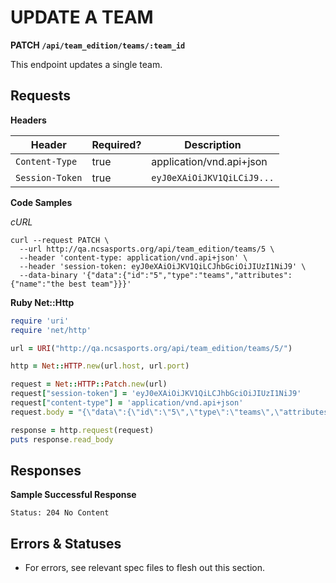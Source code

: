 # UPDATE A TEAM

**PATCH `/api/team_edition/teams/:team_id`**

This endpoint updates a single team.


## Requests

**Headers**

| Header          | Required? | Description                |
|-----------------|-----------|----------------------------|
| `Content-Type`  | true      | application/vnd.api+json   |
| `Session-Token` | true      | `eyJ0eXAiOiJKV1QiLCiJ9...` |


**Code Samples**

_cURL_

```shell
curl --request PATCH \
  --url http://qa.ncsasports.org/api/team_edition/teams/5 \
  --header 'content-type: application/vnd.api+json' \
  --header 'session-token: eyJ0eXAiOiJKV1QiLCJhbGciOiJIUzI1NiJ9' \
  --data-binary '{"data":{"id":"5","type":"teams","attributes":{"name":"the best team"}}}'
```

__Ruby Net::Http__

```ruby
require 'uri'
require 'net/http'

url = URI("http://qa.ncsasports.org/api/team_edition/teams/5/")

http = Net::HTTP.new(url.host, url.port)

request = Net::HTTP::Patch.new(url)
request["session-token"] = 'eyJ0eXAiOiJKV1QiLCJhbGciOiJIUzI1NiJ9'
request["content-type"] = 'application/vnd.api+json'
request.body = "{\"data\":{\"id\":\"5\",\"type\":\"teams\",\"attributes\":{\"name\":\"the best team\"}}}"

response = http.request(request)
puts response.read_body
```


## Responses


**Sample Successful Response**

`Status: 204 No Content`



## Errors & Statuses

* For errors, see relevant spec files to flesh out this section.
